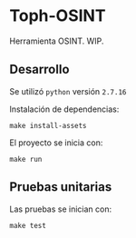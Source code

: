 # Toph-OSINT
Herramienta OSINT. WIP.

## Desarrollo

Se utilizó `python` versión `2.7.16`

Instalación de dependencias:

```
make install-assets
```

El proyecto se inicia con: 
```
make run
```

## Pruebas unitarias
Las pruebas se inician con:
```
make test
```